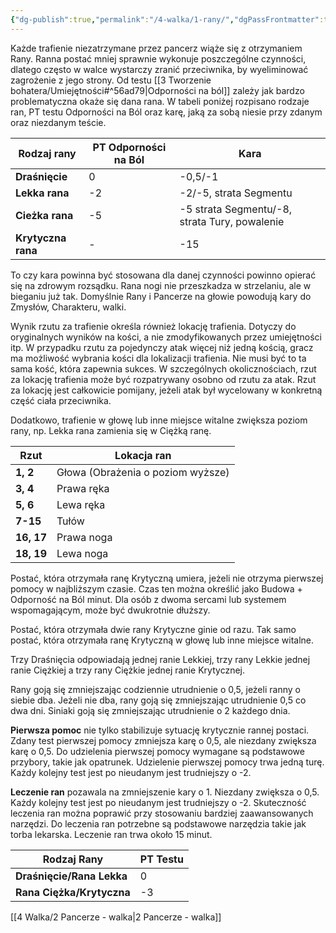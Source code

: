 ```yaml
---
{"dg-publish":true,"permalink":"/4-walka/1-rany/","dgPassFrontmatter":true}
---
```


Każde trafienie niezatrzymane przez pancerz wiąże się z otrzymaniem Rany. Ranna postać mniej sprawnie wykonuje poszczególne czynności, dlatego często w walce wystarczy zranić przeciwnika, by wyeliminować zagrożenie z jego strony. Od testu [[3 Tworzenie bohatera/Umiejętności#^56ad79\|Odporności na ból]] zależy jak bardzo problematyczna okaże się dana rana. W tabeli poniżej rozpisano rodzaje ran, PT testu Odporności na Ból oraz karę, jaką za sobą niesie przy zdanym oraz niezdanym teście.

| **Rodzaj rany**    | **PT Odporności na Ból** | **Kara**                                      |
| ------------------ | ------------------------ | --------------------------------------------- |
| **Draśnięcie**     | 0                        | -0,5/-1                                       |
| **Lekka rana**     | -2                       | -2/-5, strata Segmentu                        |
| **Cieżka rana**    | -5                       | -5 strata Segmentu/-8, strata Tury, powalenie |
| **Krytyczna rana** | -                        | -15                                           |

To czy kara powinna być stosowana dla danej czynności powinno opierać się na zdrowym rozsądku. Rana nogi nie przeszkadza w strzelaniu, ale w bieganiu już tak. Domyślnie Rany i Pancerze na głowie powodują kary do Zmysłów, Charakteru, walki.

Wynik rzutu za trafienie określa również lokację trafienia. Dotyczy do oryginalnych wyników na kości, a nie zmodyfikowanych przez umiejętności itp. W przypadku rzutu za pojedynczy atak więcej niż jedną kością, gracz ma możliwość wybrania kości dla lokalizacji trafienia. Nie musi być to ta sama kość, która zapewnia sukces. W szczególnych okolicznościach, rzut za lokację trafienia może być rozpatrywany osobno od rzutu za atak. Rzut za lokację jest całkowicie pomijany, jeżeli atak był wycelowany w konkretną część ciała przeciwnika.

Dodatkowo, trafienie w głowę lub inne miejsce witalne zwiększa poziom rany, np. Lekka rana zamienia się w Ciężką ranę.

| **Rzut**   | **Lokacja ran**                   |
| ---------- | --------------------------------- |
| **1, 2**   | Głowa (Obrażenia o poziom wyższe) |
| **3, 4**   | Prawa ręka                        |
| **5, 6**   | Lewa ręka                         |
| **7-15**   | Tułów                             |
| **16, 17** | Prawa noga                        |
| **18, 19** | Lewa noga                         |

Postać, która otrzymała ranę Krytyczną umiera, jeżeli nie otrzyma pierwszej pomocy w najbliższym czasie. Czas ten można określić jako Budowa + Odporność na Ból minut. Dla osób z dwoma sercami lub systemem wspomagającym, może być dwukrotnie dłuższy.

Postać, która otrzymała dwie rany Krytyczne ginie od razu. Tak samo postać, która otrzymała ranę Krytyczną w głowę lub inne miejsce witalne.

Trzy Draśnięcia odpowiadają jednej ranie Lekkiej, trzy rany Lekkie jednej ranie Ciężkiej a trzy rany Ciężkie jednej ranie Krytycznej.

Rany goją się zmniejszając codziennie utrudnienie o 0,5, jeżeli ranny o siebie dba. Jeżeli nie dba, rany goją się zmniejszając utrudnienie 0,5 co dwa dni. Siniaki goją się zmniejszając utrudnienie o 2 każdego dnia.

**Pierwsza pomoc** nie tylko stabilizuje sytuację krytycznie rannej postaci. Zdany test pierwszej pomocy zmniejsza karę o 0,5, ale niezdany zwiększa karę o 0,5. Do udzielenia pierwszej pomocy wymagane są podstawowe przybory, takie jak opatrunek. Udzielenie pierwszej pomocy trwa jedną turę. Każdy kolejny test jest po nieudanym jest trudniejszy o -2.

**Leczenie ran** pozawala na zmniejszenie kary o 1. Niezdany zwiększa o 0,5. Każdy kolejny test jest po nieudanym jest trudniejszy o -2. Skuteczność leczenia ran można poprawić przy stosowaniu bardziej zaawansowanych narzędzi. Do leczenia ran potrzebne są podstawowe narzędzia takie jak torba lekarska. Leczenie ran trwa około 15 minut.

| **Rodzaj Rany**           | **PT Testu** |
| ------------------------- | ------------ |
| **Draśnięcie/Rana Lekka** | 0            |
| **Rana Ciężka/Krytyczna** | -3           |
[[4 Walka/2 Pancerze - walka\|2 Pancerze - walka]]